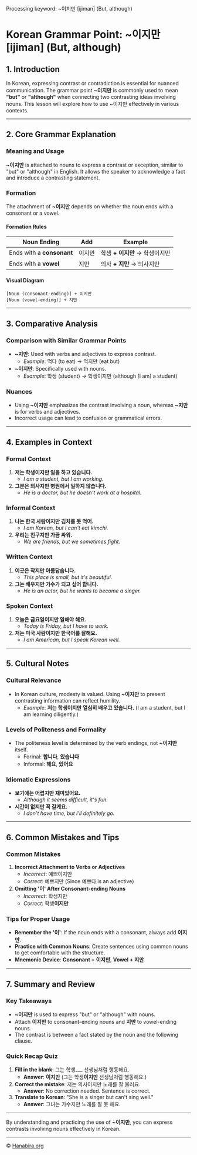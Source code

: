 Processing keyword: ~이지만 [ijiman] (But, although)
# Korean Grammar Point: ~이지만 [ijiman] (But, although)

## 1. Introduction
In Korean, expressing contrast or contradiction is essential for nuanced communication. The grammar point **~이지만** is commonly used to mean **"but"** or **"although"** when connecting two contrasting ideas involving nouns. This lesson will explore how to use ~이지만 effectively in various contexts.

---
## 2. Core Grammar Explanation
### Meaning and Usage
**~이지만** is attached to nouns to express a contrast or exception, similar to "but" or "although" in English. It allows the speaker to acknowledge a fact and introduce a contrasting statement.
### Formation
The attachment of **~이지만** depends on whether the noun ends with a consonant or a vowel.
#### Formation Rules
| Noun Ending             | Add        | Example            |
|-------------------------|------------|--------------------|
| Ends with a **consonant**   | 이지만     | 학생 **+ 이지만** → 학생이지만 |
| Ends with a **vowel**       | 지만      | 의사 **+ 지만** → 의사지만   |
#### Visual Diagram
```
[Noun (consonant-ending)] + 이지만
[Noun (vowel-ending)] + 지만
```
---
## 3. Comparative Analysis
### Comparison with Similar Grammar Points
- **~지만**: Used with verbs and adjectives to express contrast.
  - *Example*: 먹다 (to eat) → 먹지만 (eat but)
- **~이지만**: Specifically used with nouns.
  - *Example*: 학생 (student) → 학생이지만 (although [I am] a student)
### Nuances
- Using **~이지만** emphasizes the contrast involving a noun, whereas **~지만** is for verbs and adjectives.
- Incorrect usage can lead to confusion or grammatical errors.
---
## 4. Examples in Context
### Formal Context
1. **저는 학생이지만 일을 하고 있습니다.**
   - *I am a student, but I am working.*
2. **그분은 의사지만 병원에서 일하지 않습니다.**
   - *He is a doctor, but he doesn't work at a hospital.*
### Informal Context
1. **나는 한국 사람이지만 김치를 못 먹어.**
   - *I am Korean, but I can't eat kimchi.*
2. **우리는 친구지만 가끔 싸워.**
   - *We are friends, but we sometimes fight.*
### Written Context
1. **이곳은 작지만 아름답습니다.**
   - *This place is small, but it's beautiful.*
2. **그는 배우지만 가수가 되고 싶어 합니다.**
   - *He is an actor, but he wants to become a singer.*
### Spoken Context
1. **오늘은 금요일이지만 일해야 해요.**
   - *Today is Friday, but I have to work.*
2. **저는 미국 사람이지만 한국어를 잘해요.**
   - *I am American, but I speak Korean well.*
---
## 5. Cultural Notes
### Cultural Relevance
- In Korean culture, modesty is valued. Using **~이지만** to present contrasting information can reflect humility.
  - *Example*: **저는 학생이지만 열심히 배우고 있습니다.** (I am a student, but I am learning diligently.)
### Levels of Politeness and Formality
- The politeness level is determined by the verb endings, not **~이지만** itself.
  - Formal: **합니다**, **있습니다**
  - Informal: **해요**, **있어요**
### Idiomatic Expressions
- **보기에는 어렵지만 재미있어요.**
  - *Although it seems difficult, it's fun.*
- **시간이 없지만 꼭 갈게요.**
  - *I don't have time, but I'll definitely go.*
---
## 6. Common Mistakes and Tips
### Common Mistakes
1. **Incorrect Attachment to Verbs or Adjectives**
   - *Incorrect*: 예쁘이지만
   - *Correct*: 예쁘지만 (Since 예쁘다 is an adjective)
2. **Omitting '이' After Consonant-ending Nouns**
   - *Incorrect*: 학생지만
   - *Correct*: 학생**이지만**
### Tips for Proper Usage
- **Remember the '이'**: If the noun ends with a consonant, always add **이지만**.
- **Practice with Common Nouns**: Create sentences using common nouns to get comfortable with the structure.
- **Mnemonic Device**: **Consonant + 이지만**, **Vowel + 지만**
---
## 7. Summary and Review
### Key Takeaways
- **~이지만** is used to express "but" or "although" with nouns.
- Attach **이지만** to consonant-ending nouns and **지만** to vowel-ending nouns.
- The contrast is between a fact stated by the noun and the following clause.
### Quick Recap Quiz
1. **Fill in the blank**: 그는 학생___ 선생님처럼 행동해요.
   - **Answer**: **이지만** (그는 학생**이지만** 선생님처럼 행동해요.)
2. **Correct the mistake**: 저는 의사이지만 노래를 잘 불러요.
   - **Answer**: No correction needed. Sentence is correct.
3. **Translate to Korean**: "She is a singer but can't sing well."
   - **Answer**: 그녀는 가수지만 노래를 잘 못 해요.
---
By understanding and practicing the use of **~이지만**, you can express contrasts involving nouns effectively in Korean.

---
© [Hanabira.org](https://hanabira.org)
